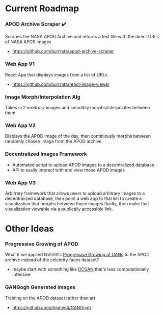 # Current Roadmap

### APOD Archive Scraper ✔️
Scrapes the NASA APOD Archive and returns a text file with the direct URLs of NASA APOS images
- https://github.com/burrrata/apod-archive-scraper

### Web App V1 
React App that displays images from a list of URLs
- https://github.com/burrrata/react-image-viewer

### Image Morph/Interpolation Alg 
Takes in 2 *arbitrary* images and smoothly morphs/interpolates between them

### Web App V2 
Displays the APOD image of the day, then continiously morphs between randomly chosen image from the APOD archive.

### Decentralized Images Framework
- Automated script to upload APOD images to a decentralized database.
- API to easily interact with and view those APOD images

### Web App V3
Arbitrary framework that allows users to upload arbitrary images to a decentralized database, then point a web app to that list to create a visualization that morphs between those images fluidly, then make that visualization viewable via a publically accessible link.


# Other Ideas

### Progressive Growing of APOD 
What if we applied NVIDIA's [Progressive Growing of GANs](https://github.com/tkarras/progressive_growing_of_gans) to the APOD archive instead of the celebrity faces dataset?
- maybe start with something like [DCGAN](https://github.com/Newmu/dcgan_code) that's less computationally intensive

### GANGogh Generated Images
Training on the APOD dataset rather than art
- https://github.com/rkjones4/GANGogh
